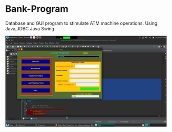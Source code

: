 # Bank-Program
Database and GUI program to stimulate ATM machine operations.
Using: Java,JDBC Java Swing


<p><img align="center" src="https://github.com/TukuruJr/Bank-Program/blob/main/op.png"tukurujr" /></p>
